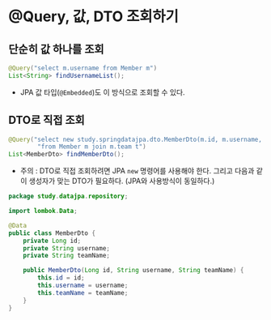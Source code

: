 # @Query, 값, DTO 조회하기
## 단순히 값 하나를 조회
```java
@Query("select m.username from Member m")
List<String> findUsernameList();
```
- JPA 값 타입(`@Embedded`)도 이 방식으로 조회할 수 있다.

## DTO로 직접 조회
```java
@Query("select new study.springdatajpa.dto.MemberDto(m.id, m.username, t.name) " +
        "from Member m join m.team t")
List<MemberDto> findMemberDto();
```
- 주의 : DTO로 직접 조회하려면 JPA `new` 명령어를 사용해야 한다. 그리고 다음과 같이
생성자가 맞는 DTO가 필요하다. (JPA와 사용방식이 동일하다.)
```java
package study.datajpa.repository;

import lombok.Data;

@Data
public class MemberDto {
    private Long id;
    private String username;
    private String teamName;

    public MemberDto(Long id, String username, String teamName) {
        this.id = id;
        this.username = username;
        this.teamName = teamName;
    }
}
```
